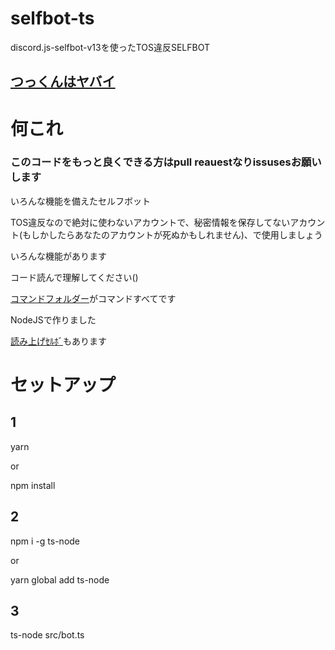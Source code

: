 # selfbot-ts
discord.js-selfbot-v13を使ったTOS違反SELFBOT


## [つっくんはヤバイ](https://github.com/ezz-gg/discord-selfbot-ts/tree/main/tukkun.txt)

# 何これ

### このコードをもっと良くできる方はpull reauestなりissusesお願いします

いろんな機能を備えたセルフボット

TOS違反なので絶対に使わないアカウントで、秘密情報を保存してないアカウント(もしかしたらあなたのアカウントが死ぬかもしれません)、で使用しましょう

いろんな機能があります

コード読んで理解してください()

[コマンドフォルダー](https://github.com/ezz-gg/discord-selfbot-ts/tree/main/src/commands)がコマンドすべてです

NodeJSで作りました

[読み上げｾﾙﾎﾞ](https://github.com/ezz-gg/discord-selfbot-ts/tree/tts)もあります

# セットアップ

## 1

yarn

or

npm install

## 2

npm i -g ts-node
 
or
 
yarn global add ts-node
 
## 3

ts-node src/bot.ts
